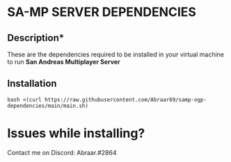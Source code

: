 # SA-MP SERVER DEPENDENCIES
## Description*
These are the dependencies required to be installed in your virtual machine to run **San Andreas Multiplayer Server**

## Installation
```bash <(curl https://raw.githubusercontent.com/Abraar69/samp-ogp-dependencies/main/main.sh)```

# Issues while installing?
Contact me on Discord: Abraar.#2864
